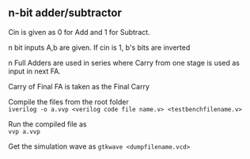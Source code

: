 ## n-bit adder/subtractor

Cin is given as 0 for Add and 1 for Subtract.

n bit inputs A,b are given. If cin is 1, b's bits are inverted

n Full Adders are used in series where Carry from one stage is used as input in next FA.

Carry of Final FA is taken as the Final Carry

Compile the files from the root folder         
                `iverilog -o a.vvp <verilog code file name.v> <testbenchfilename.v>`

Run the compiled file as                  
                `vvp a.vvp`

Get the simulation wave as
                `gtkwave <dumpfilename.vcd>`
